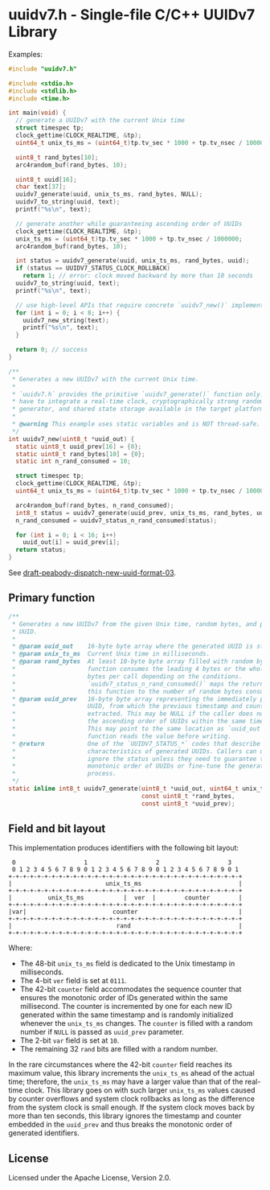 # uuidv7.h - Single-file C/C++ UUIDv7 Library

Examples:

```c
#include "uuidv7.h"

#include <stdio.h>
#include <stdlib.h>
#include <time.h>

int main(void) {
  // generate a UUIDv7 with the current Unix time
  struct timespec tp;
  clock_gettime(CLOCK_REALTIME, &tp);
  uint64_t unix_ts_ms = (uint64_t)tp.tv_sec * 1000 + tp.tv_nsec / 1000000;

  uint8_t rand_bytes[10];
  arc4random_buf(rand_bytes, 10);

  uint8_t uuid[16];
  char text[37];
  uuidv7_generate(uuid, unix_ts_ms, rand_bytes, NULL);
  uuidv7_to_string(uuid, text);
  printf("%s\n", text);

  // generate another while guaranteeing ascending order of UUIDs
  clock_gettime(CLOCK_REALTIME, &tp);
  unix_ts_ms = (uint64_t)tp.tv_sec * 1000 + tp.tv_nsec / 1000000;
  arc4random_buf(rand_bytes, 10);

  int status = uuidv7_generate(uuid, unix_ts_ms, rand_bytes, uuid);
  if (status == UUIDV7_STATUS_CLOCK_ROLLBACK)
    return 1; // error: clock moved backward by more than 10 seconds
  uuidv7_to_string(uuid, text);
  printf("%s\n", text);

  // use high-level APIs that require concrete `uuidv7_new()` implementation
  for (int i = 0; i < 8; i++) {
    uuidv7_new_string(text);
    printf("%s\n", text);
  }

  return 0; // success
}

/**
 * Generates a new UUIDv7 with the current Unix time.
 *
 * `uuidv7.h` provides the primitive `uuidv7_generate()` function only. Users
 * have to integrate a real-time clock, cryptographically strong random number
 * generator, and shared state storage available in the target platform.
 *
 * @warning This example uses static variables and is NOT thread-safe.
 */
int uuidv7_new(uint8_t *uuid_out) {
  static uint8_t uuid_prev[16] = {0};
  static uint8_t rand_bytes[10] = {0};
  static int n_rand_consumed = 10;

  struct timespec tp;
  clock_gettime(CLOCK_REALTIME, &tp);
  uint64_t unix_ts_ms = (uint64_t)tp.tv_sec * 1000 + tp.tv_nsec / 1000000;

  arc4random_buf(rand_bytes, n_rand_consumed);
  int8_t status = uuidv7_generate(uuid_prev, unix_ts_ms, rand_bytes, uuid_prev);
  n_rand_consumed = uuidv7_status_n_rand_consumed(status);

  for (int i = 0; i < 16; i++)
    uuid_out[i] = uuid_prev[i];
  return status;
}
```

See [draft-peabody-dispatch-new-uuid-format-03](https://www.ietf.org/archive/id/draft-peabody-dispatch-new-uuid-format-03.html).

## Primary function

```c
/**
 * Generates a new UUIDv7 from the given Unix time, random bytes, and previous
 * UUID.
 *
 * @param uuid_out    16-byte byte array where the generated UUID is stored.
 * @param unix_ts_ms  Current Unix time in milliseconds.
 * @param rand_bytes  At least 10-byte byte array filled with random bytes. This
 *                    function consumes the leading 4 bytes or the whole 10
 *                    bytes per call depending on the conditions.
 *                    `uuidv7_status_n_rand_consumed()` maps the return value of
 *                    this function to the number of random bytes consumed.
 * @param uuid_prev   16-byte byte array representing the immediately preceding
 *                    UUID, from which the previous timestamp and counter are
 *                    extracted. This may be NULL if the caller does not care
 *                    the ascending order of UUIDs within the same timestamp.
 *                    This may point to the same location as `uuid_out`; this
 *                    function reads the value before writing.
 * @return            One of the `UUIDV7_STATUS_*` codes that describe the
 *                    characteristics of generated UUIDs. Callers can usually
 *                    ignore the status unless they need to guarantee the
 *                    monotonic order of UUIDs or fine-tune the generation
 *                    process.
 */
static inline int8_t uuidv7_generate(uint8_t *uuid_out, uint64_t unix_ts_ms,
                                     const uint8_t *rand_bytes,
                                     const uint8_t *uuid_prev);
```

## Field and bit layout

This implementation produces identifiers with the following bit layout:

```text
 0                   1                   2                   3
 0 1 2 3 4 5 6 7 8 9 0 1 2 3 4 5 6 7 8 9 0 1 2 3 4 5 6 7 8 9 0 1
+-+-+-+-+-+-+-+-+-+-+-+-+-+-+-+-+-+-+-+-+-+-+-+-+-+-+-+-+-+-+-+-+
|                          unix_ts_ms                           |
+-+-+-+-+-+-+-+-+-+-+-+-+-+-+-+-+-+-+-+-+-+-+-+-+-+-+-+-+-+-+-+-+
|          unix_ts_ms           |  ver  |        counter        |
+-+-+-+-+-+-+-+-+-+-+-+-+-+-+-+-+-+-+-+-+-+-+-+-+-+-+-+-+-+-+-+-+
|var|                        counter                            |
+-+-+-+-+-+-+-+-+-+-+-+-+-+-+-+-+-+-+-+-+-+-+-+-+-+-+-+-+-+-+-+-+
|                             rand                              |
+-+-+-+-+-+-+-+-+-+-+-+-+-+-+-+-+-+-+-+-+-+-+-+-+-+-+-+-+-+-+-+-+
```

Where:

- The 48-bit `unix_ts_ms` field is dedicated to the Unix timestamp in
  milliseconds.
- The 4-bit `ver` field is set at `0111`.
- The 42-bit `counter` field accommodates the sequence counter that ensures the
  monotonic order of IDs generated within the same millisecond. The counter is
  incremented by one for each new ID generated within the same timestamp and is
  randomly initialized whenever the `unix_ts_ms` changes. The `counter` is
  filled with a random number if `NULL` is passed as `uuid_prev` parameter.
- The 2-bit `var` field is set at `10`.
- The remaining 32 `rand` bits are filled with a random number.

In the rare circumstances where the 42-bit `counter` field reaches its maximum
value, this library increments the `unix_ts_ms` ahead of the actual time;
therefore, the `unix_ts_ms` may have a larger value than that of the real-time
clock. This library goes on with such larger `unix_ts_ms` values caused by
counter overflows and system clock rollbacks as long as the difference from the
system clock is small enough. If the system clock moves back by more than ten
seconds, this library ignores the timestamp and counter embedded in the
`uuid_prev` and thus breaks the monotonic order of generated identifiers.

## License

Licensed under the Apache License, Version 2.0.
